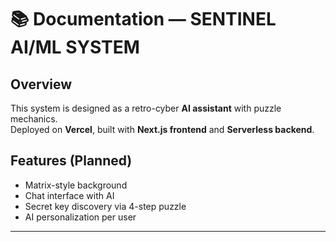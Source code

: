# 📚 Documentation — SENTINEL AI/ML SYSTEM

## Overview
This system is designed as a retro-cyber **AI assistant** with puzzle mechanics.  
Deployed on **Vercel**, built with **Next.js frontend** and **Serverless backend**.

## Features (Planned)
- Matrix-style background
- Chat interface with AI
- Secret key discovery via 4-step puzzle
- AI personalization per user

---

